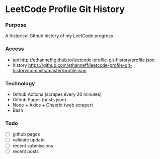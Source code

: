 # LeetCode Profile Git History

### Purpose

A historical Github history of my LeetCode progress

### Access

- api http://ethanneff.github.io/leetcode-profile-git-history/profile.json
- history https://github.com/ethanneff/leetcode-profile-git-history/commits/master/profile.json

### Technology

- Github Actions (scrapes every 20 minutes)
- Github Pages (hosts json)
- Node + Axios + Cheerio (web scraper)
- Bash

### Todo

- [ ] github pages
- [ ] validate update
- [ ] recent submissions
- [ ] recent posts
